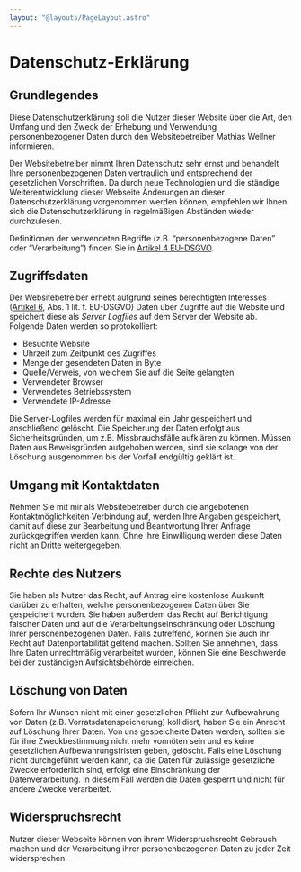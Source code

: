 ```yaml
---
layout: "@layouts/PageLayout.astro"
---
```


# Datenschutz-Erklärung

## Grundlegendes

Diese Datenschutzerklärung soll die Nutzer dieser Website über die Art, den Umfang und den Zweck der Erhebung und Verwendung personenbezogener
Daten durch den Websitebetreiber Mathias Wellner informieren.

Der Websitebetreiber nimmt Ihren Datenschutz sehr ernst und behandelt Ihre personenbezogenen Daten vertraulich und entsprechend der gesetzlichen
Vorschriften. Da durch neue Technologien und die ständige Weiterentwicklung dieser Webseite Änderungen an dieser Datenschutzerklärung vorgenommen werden können, empfehlen wir Ihnen sich die Datenschutzerklärung in regelmäßigen Abständen wieder durchzulesen.

Definitionen der verwendeten Begriffe (z.B. “personenbezogene Daten” oder “Verarbeitung”) finden Sie in [Artikel 4 EU-DSGVO](https://www.datenschutz-grundverordnung.eu/grundverordnung/art-4-ds-gvo/).

## Zugriffsdaten

Der Websitebetreiber erhebt aufgrund seines berechtigten Interesses ([Artikel 6](https://www.datenschutz-grundverordnung.eu/grundverordnung/art-6-ds-gvo/), Abs. 1 lit. f. EU-DSGVO) Daten über Zugriffe auf die Website und speichert diese als _Server Logfiles_ auf dem Server der Website
ab. Folgende Daten werden so protokolliert:

- Besuchte Website
- Uhrzeit zum Zeitpunkt des Zugriffes
- Menge der gesendeten Daten in Byte
- Quelle/Verweis, von welchem Sie auf die Seite gelangten
- Verwendeter Browser
- Verwendetes Betriebssystem
- Verwendete IP-Adresse

Die Server-Logfiles werden für maximal ein Jahr gespeichert und anschließend gelöscht. Die Speicherung der Daten erfolgt aus Sicherheitsgründen, um
z.B. Missbrauchsfälle aufklären zu können. Müssen Daten aus Beweisgründen aufgehoben werden, sind sie solange von der Löschung ausgenommen bis der
Vorfall endgültig geklärt ist.

## Umgang mit Kontaktdaten

Nehmen Sie mit mir als Websitebetreiber durch die angebotenen Kontaktmöglichkeiten Verbindung auf, werden Ihre Angaben gespeichert,
damit auf diese zur Bearbeitung und Beantwortung Ihrer Anfrage zurückgegriffen werden kann. Ohne Ihre Einwilligung werden diese Daten
nicht an Dritte weitergegeben.

## Rechte des Nutzers

Sie haben als Nutzer das Recht, auf Antrag eine kostenlose Auskunft darüber zu erhalten, welche personenbezogenen Daten über Sie gespeichert
wurden. Sie haben außerdem das Recht auf Berichtigung falscher Daten und auf die Verarbeitungseinschränkung oder Löschung Ihrer personenbezogenen
Daten. Falls zutreffend, können Sie auch Ihr Recht auf Datenportabilität geltend machen. Sollten Sie annehmen, dass Ihre Daten unrechtmäßig
verarbeitet wurden, können Sie eine Beschwerde bei der zuständigen Aufsichtsbehörde einreichen.

## Löschung von Daten

Sofern Ihr Wunsch nicht mit einer gesetzlichen Pflicht zur Aufbewahrung von Daten (z.B. Vorratsdatenspeicherung) kollidiert, haben Sie ein Anrecht
auf Löschung Ihrer Daten. Von uns gespeicherte Daten werden, sollten sie für ihre Zweckbestimmung nicht mehr vonnöten sein und es keine
gesetzlichen Aufbewahrungsfristen geben, gelöscht. Falls eine Löschung nicht durchgeführt werden kann, da die Daten für zulässige gesetzliche
Zwecke erforderlich sind, erfolgt eine Einschränkung der Datenverarbeitung. In diesem Fall werden die Daten gesperrt und nicht für andere Zwecke verarbeitet.

## Widerspruchsrecht

Nutzer dieser Webseite können von ihrem Widerspruchsrecht Gebrauch machen und der Verarbeitung ihrer personenbezogenen Daten zu jeder Zeit
widersprechen.
